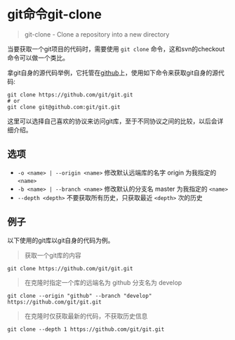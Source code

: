 # git命令git-clone

> git-clone - Clone a repository into a new directory

当要获取一个git项目的代码时，需要使用 `git clone` 命令，这和svn的checkout命令可以做一个类比。

拿git自身的源代码举例，它托管在[github](https://github.com/git/git)上，使用如下命令来获取git自身的源代码:

```shell
git clone https://github.com/git/git.git
# or
git clone git@github.com:git/git.git
```

这里可以选择自己喜欢的协议来访问git库，至于不同协议之间的比较，以后会详细介绍。

## 选项

* `-o <name> | --origin <name>` 修改默认远端库的名字 origin 为我指定的 `<name>`
* `-b <name> | --branch <name>` 修改默认的分支名 master 为我指定的 `<name>`
* `--depth <depth>` 不要获取所有历史，只获取最近 `<depth>` 次的历史


## 例子

以下使用的git库以git自身的代码为例。

> 获取一个git库的内容

```shell
git clone https://github.com/git/git.git
```

> 在克隆时指定一个库的远端名为 github 分支名为 develop

```shell
git clone --origin "github" --branch "develop" https://github.com/git/git.git
```

> 在克隆时仅获取最新的代码，不获取历史信息

```shell
git clone --depth 1 https://github.com/git/git.git
```
